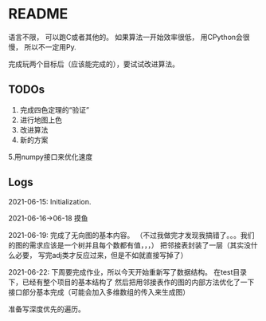 # README


语言不限，
可以跑C或者其他的。
如果算法一开始效率很低， 用CPython会很慢， 所以不一定用Py.

完成玩两个目标后（应该能完成的），要试试改进算法。
## TODOs
1. 完成四色定理的“验证”
2. 进行地图上色
3. 改进算法
4. 新的方案

5.用numpy接口来优化速度
## Logs

2021-06-15:
Initialization.

2021-06-16->06-18
摸鱼

2021-06-19:
完成了无向图的基本内容。
（不过我做完才发现我搞错了。。。我们的图的需求应该是一个树并且每个数都有值，，，）
把邻接表封装了一层（其实没什么必要， 写完adj类才反应过来，但是不如就直接写掉了）

2021-06-22:
下周要完成作业，所以今天开始重新写了数据结构。
在test目录下，已经有整个项目的基本结构了
然后把用邻接表作的图的内部方法优化了一下
接口部分基本完成（可能会加入多维数组的传入来生成图）

准备写深度优先的遍历。

